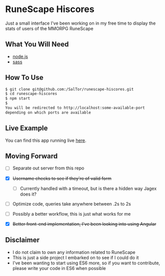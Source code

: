 # RuneScape Hiscores
Just a small interface I've been working on in my free time to display the stats of users of the MMORPG RuneScape

## What You Will Need
- [node.js](https://nodejs.org/en/)
- [sass](http://sass-lang.com/install)


## How To Use
```bash
$ git clone git@github.com:/SalTor/runescape-hiscores.git
$ cd runescape-hiscores
$ npm start
$
You will be redirected to http://localhost:some-available-port
depending on which ports are available
```


## Live Example
You can find this app running live [here](http://projects.saltor.nyc/RuneScape-HiScores).


## Moving Forward
- [ ] Separate out server from this repo
- [X] ~~Username checks to see if they're of valid form~~
    - [ ] Currently handled with a timeout, but is there a hidden way Jagex does it?
- [ ] Optimize code, queries take anywhere between .2s to 2s
- [ ] Possibly a better workflow, this is just what works for me
- [X] ~~Better front-end implementation, I've been looking into using Angular~~


## Disclaimer
- I do not claim to own any information related to RuneScape
- This is just a side project I embarked on to see if I could do it
- I've been wanting to start using ES6 more, so if you want to contribute, please write your code in ES6 when possible
